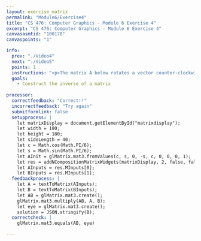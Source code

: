 ```yaml
---
layout: exercise_matrix
permalink: "Module6/Exercise4"
title: "CS 476: Computer Graphics - Module 6 Exercise 4"
excerpt: "CS 476: Computer Graphics - Module 6 Exercise 4"
canvasasmtid: "100178"
canvaspoints: "1"

info:
  prev: "./Video4"
  next: "./Video5"
  points: 1
  instructions: "<p>The matrix A below rotates a vector counter-clockwise by 30 degrees.  Construct a matrix B which is its inverse. Please use the widget below to input your matrix and experiment, and when you believe you have the answer, enter your netid and the check/submit button below</p><div id = \"matrixdisplay\"></div>"
  goals:
    - Construct the inverse of a matrix
    
processor:  
  correctfeedback: "Correct!!" 
  incorrectfeedback: "Try again"
  submitformlink: false
  setupprocess: |
    let matrixDisplay = document.getElementById("matrixdisplay");
    let width = 180;
    let height = 180;
    let sideLength = 40;
    let c = Math.cos(Math.PI/6);
    let s = Math.sin(Math.PI/6);
    let AInit = glMatrix.mat3.fromValues(c, s, 0, -s, c, 0, 0, 0, 1);
    let res = addNCompositionMatrixWidgets(matrixDisplay, 2, false, false, width, height, sideLength, [AInit]);
    let AInputs = res.MInputs[0];
    let BInputs = res.MInputs[1];
  feedbackprocess: | 
    let A = textToMatrix(AInputs);
    let B = textToMatrix(BInputs);
    let AB = glMatrix.mat3.create();
    glMatrix.mat3.multiply(AB, A, B);
    let eye = glMatrix.mat3.create();
    solution = JSON.stringify(B);
  correctcheck: |
    glMatrix.mat3.equals(AB, eye)

---
```

